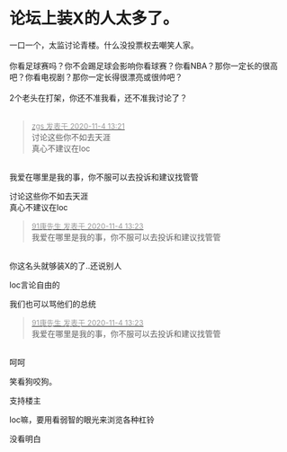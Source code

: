 # 论坛上装X的人太多了。


一口一个，太监讨论青楼。什么没投票权去嘲笑人家。<br />
<br />
你看足球赛吗？你不会踢足球会影响你看球赛？你看NBA？那你一定长的很高吧？你看电视剧？那你一定长得很漂亮或很帅吧？<br />
<br />
2个老头在打架，你还不准我看，还不准我讨论了？<br />
<br />
<img id="aimg_GmQK6" onclick="zoom(this, this.src, 0, 0, 0)" class="zoom" src="https://i.w3tt.com/images/oNcqY.jpg" onmouseover="img_onmouseoverfunc(this)" onload="thumbImg(this)" border="0" alt="" /><img id="aimg_sKfFd" onclick="zoom(this, this.src, 0, 0, 0)" class="zoom" src="https://cdn.jsdelivr.net/gh/hishis/forum-master/public/images/patch.gif" onmouseover="img_onmouseoverfunc(this)" onload="thumbImg(this)" border="0" alt="" />

<div class="quote"><blockquote><font size="2"><a href="https://www.hostloc.com/forum.php?mod=redirect&amp;goto=findpost&amp;pid=9401257&amp;ptid=762304" target="_blank"><font color="#999999">zgs 发表于 2020-11-4 13:21</font></a></font><br />
讨论这些你不如去天涯<br />
真心不建议在loc</blockquote></div><br />
我爱在哪里是我的事，你不服可以去投诉和建议找管管<img id="aimg_m9H3B" onclick="zoom(this, this.src, 0, 0, 0)" class="zoom" src="https://cdn.jsdelivr.net/gh/hishis/forum-master/public/images/patch.gif" onmouseover="img_onmouseoverfunc(this)" onload="thumbImg(this)" border="0" alt="" />

讨论这些你不如去天涯<br />
真心不建议在loc

<div class="quote"><blockquote><font size="2"><a href="https://www.hostloc.com/forum.php?mod=redirect&amp;goto=findpost&amp;pid=9401267&amp;ptid=762304" target="_blank"><font color="#999999">91康先生 发表于 2020-11-4 13:23</font></a></font><br />
我爱在哪里是我的事，你不服可以去投诉和建议找管管</blockquote></div><br />
你这名头就够装X的了..还说别人

loc言论自由的

我们也可以骂他们的总统

<div class="quote"><blockquote><font size="2"><a href="https://www.hostloc.com/forum.php?mod=redirect&amp;goto=findpost&amp;pid=9401267&amp;ptid=762304" target="_blank"><font color="#999999">91康先生 发表于 2020-11-4 13:23</font></a></font><br />
我爱在哪里是我的事，你不服可以去投诉和建议找管管</blockquote></div><br />
<img src="static/image/smiley/default/smile.gif" smilieid="1" border="0" alt="" />呵呵

笑看狗咬狗。<img src="static/image/smiley/default/lol.gif" smilieid="12" border="0" alt="" />

支持楼主

loc嘛，要用看弱智的眼光来浏览各种杠铃

没看明白<img id="aimg_VEmEo" onclick="zoom(this, this.src, 0, 0, 0)" class="zoom" src="https://cdn.jsdelivr.net/gh/hishis/forum-master/public/images/patch.gif" onmouseover="img_onmouseoverfunc(this)" onload="thumbImg(this)" border="0" alt="" />
